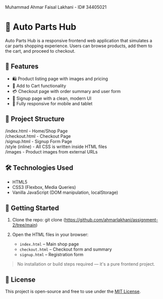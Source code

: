 Muhammad Ahmar Faisal Lakhani - ID# 34405021

# 🔧 Auto Parts Hub

Auto Parts Hub is a responsive frontend web application that simulates a car parts shopping experience. Users can browse products, add them to the cart, and proceed to checkout.

## 🚗 Features

- 🛍 Product listing page with images and pricing  
- 🛒 Add to Cart functionality  
- 💳 Checkout page with order summary and user form  
- 🔐 Signup page with a clean, modern UI  
- 📱 Fully responsive for mobile and tablet  

## 📂 Project Structure
/index.html        - Home/Shop Page  
/checkout.html     - Checkout Page  
/signup.html       - Signup Form Page  
/style (inline)    - All CSS is written inside HTML files  
/images            - Product images from external URLs  

## 🛠 Technologies Used

- HTML5  
- CSS3 (Flexbox, Media Queries)  
- Vanilla JavaScript (DOM manipulation, localStorage)  

## 🚀 Getting Started

1. Clone the repo:
   git clone (https://github.com/ahmarlakhani/assignment-2/tree/main)

2. Open the HTML files in your browser:
   - `index.html` – Main shop page
   - `checkout.html` – Checkout form and summary
   - `signup.html` – Registration form

> No installation or build steps required — it's a pure frontend project.
>
> 
## 📄 License

This project is open-source and free to use under the [MIT License](LICENSE).
